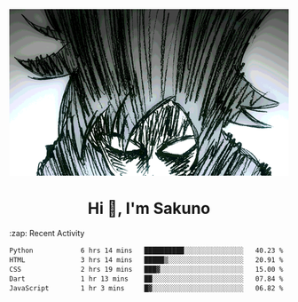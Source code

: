 <body>
<h1 align="center"></h1>
<br>
<div align="center">
<img width="auto" height="300" src="Img/mobFreakoutLonger.gif"/>
</div>
</div>
<h1 align="center">Hi 👋, I'm Sakuno</h1>
:zap: Recent Activity

<!--START_SECTION:waka-->

```txt
Python            6 hrs 14 mins   ██████████░░░░░░░░░░░░░░░   40.23 %
HTML              3 hrs 14 mins   █████▒░░░░░░░░░░░░░░░░░░░   20.91 %
CSS               2 hrs 19 mins   ███▓░░░░░░░░░░░░░░░░░░░░░   15.00 %
Dart              1 hr 13 mins    ██░░░░░░░░░░░░░░░░░░░░░░░   07.84 %
JavaScript        1 hr 3 mins     █▓░░░░░░░░░░░░░░░░░░░░░░░   06.82 %
```

<!--END_SECTION:waka-->
